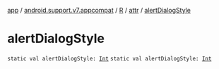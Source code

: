 [app](../../../index.md) / [android.support.v7.appcompat](../../index.md) / [R](../index.md) / [attr](index.md) / [alertDialogStyle](.)

# alertDialogStyle

`static val alertDialogStyle: `[`Int`](https://kotlinlang.org/api/latest/jvm/stdlib/kotlin/-int/index.html)
`static val alertDialogStyle: `[`Int`](https://kotlinlang.org/api/latest/jvm/stdlib/kotlin/-int/index.html)